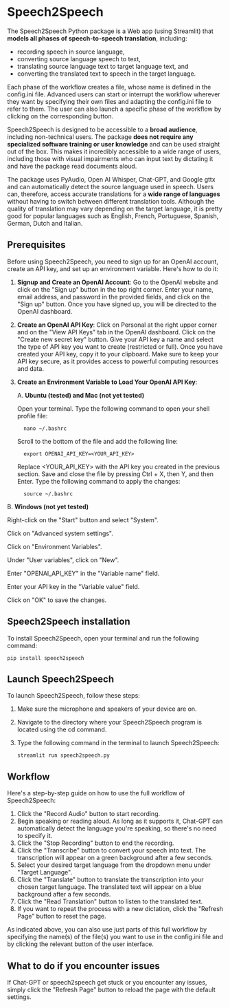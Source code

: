 # Speech2Speech

The Speech2Speech Python package is a Web app (using Streamlit) that **models 
all phases of speech-to-speech translation**, including:
- recording speech in source language, 
- converting source language speech to text, 
- translating source language text to target language text, and 
- converting the translated text to speech in the target language. 

Each phase of the workflow creates a file, whose name is defined in the config.ini file. Advanced users can start or interrupt the workflow wherever they want by specifying their own files and adapting the config.ini file to refer to them. The user can also launch a specific phase of the workflow by clicking on the corresponding button.

Speech2Speech is designed to be accessible to a **broad audience**, including non-technical users. The package **does not require any specialized software training or user knowledge** and can be used straight out of the box. This makes it incredibly accessible to a wide range of users, including those with visual impairments who can input text by dictating it and have the package read documents aloud.

The package uses PyAudio, Open AI Whisper, Chat-GPT, and Google gttx and can automatically detect the source language used in speech. Users can, therefore, access accurate translations for a **wide range of languages** without having to switch between different translation tools. Although the quality of translation may vary depending on the target language, it is pretty good for popular languages such as English, French, Portuguese, Spanish, German, Dutch and Italian.

Prerequisites
-----------------------------------------------------------------------------
Before using Speech2Speech, you need to sign up for an OpenAI account, create an API key, and set up an environment variable. Here's how to do it:

1. **Signup and Create an OpenAI Account**: Go to the OpenAI website and 
   click on the "Sign up" button in the top right corner. Enter your name, email address, and password in the provided fields, and click on the "Sign up" button. Once you have signed up, you will be directed to the OpenAI dashboard.

2. **Create an OpenAI API Key**: Click on Personal at the right upper corner  and on the "View API Keys" tab in the OpenAI dashboard. Click on the "Create new secret key" button. Give your API key a name and select the type of API key you want to create (restricted or full). Once you have created your API key, copy it to your clipboard. Make sure to keep your API key secure, as it provides access to powerful computing resources and data.

3. **Create an Environment Variable to Load Your OpenAI API Key**:

   A. **Ubuntu (tested) and Mac (not yet tested)**
   
   Open your terminal. Type the following command to open your shell profile file:
      
         nano ~/.bashrc
      
   Scroll to the bottom of the file and add the following line:
   
         export OPENAI_API_KEY=<YOUR_API_KEY>
      
   Replace <YOUR_API_KEY> with the API key you created in the previous section. Save and close the file by pressing Ctrl + X, then Y, and then Enter. Type the following command to apply the changes:
         
         source ~/.bashrc
         
B. **Windows (not yet tested)**
   
   Right-click on the "Start" button and select "System".
   
   Click on "Advanced system settings".
   
   Click on "Environment Variables".
   
   Under "User variables", click on "New".
   
   Enter "OPENAI_API_KEY" in the "Variable name" field.
   
   Enter your API key in the "Variable value" field.
   
   Click on "OK" to save the changes.
   
   
Speech2Speech installation
--------------------------
To install Speech2Speech, open your terminal and run the following command:

    pip install speech2speech

Launch Speech2Speech
------------------------------------
To launch Speech2Speech, follow these steps:

1. Make sure the microphone and speakers of your device are on.

2. Navigate to the directory where your Speech2Speech program is located 
using the cd command.

3. Type the following command in the terminal to launch Speech2Speech:


   `streamlit run speech2speech.py`


Workflow
----------
Here's a step-by-step guide on how to use the full workflow of Speech2Speech:

1. Click the "Record Audio" button to start recording.
2. Begin speaking or reading aloud. As long as it supports it, Chat-GPT can 
   automatically detect the 
   language you're speaking, so there's no need to specify it.
3. Click the "Stop Recording" button to end the recording.
4. Click the "Transcribe" button to convert your speech into text. The 
   transcription will appear on a green background after a few seconds.
5. Select your desired target language from the dropdown menu under "Target 
   Language".
6. Click the "Translate" button to translate the transcription into your 
   chosen target language. The translated text will appear on a blue 
   background after a few seconds.
7. Click the "Read Translation" button to listen to the translated text.
8. If you want to repeat the process with a new dictation, click the "Refresh 
   Page" button to reset the page.
   
As indicated above, you can also use just parts of this full workflow by specifying the name(s) of the file(s) you want to use in the config.ini file and by clicking the relevant button of the user interface.

What to do if you encounter issues
-------------------------------

If Chat-GPT or speech2speech get stuck or you encounter any issues, simply click the "Refresh Page" button to reload the page with the default settings.
